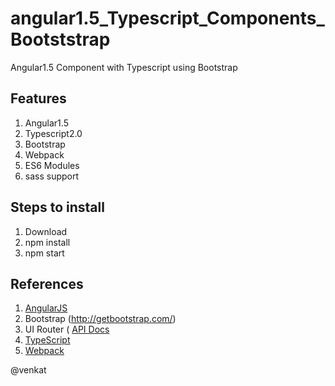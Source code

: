 
# angular1.5_Typescript_Components_Bootststrap
Angular1.5 Component with Typescript using Bootstrap 

## Features
1. Angular1.5
2. Typescript2.0
3. Bootstrap
4. Webpack
5. ES6 Modules
6. sass support

## Steps to install
1. Download
2. npm install
3. npm start

## References
1. [AngularJS](https://angularjs.org)
2. Bootstrap (http://getbootstrap.com/)
3. UI Router ( [API Docs](https://ui-router.github.io/docs/latest/)
4. [TypeScript](http://typescriptlang.org/)
5. [Webpack](https://webpack.github.io/)

@venkat
